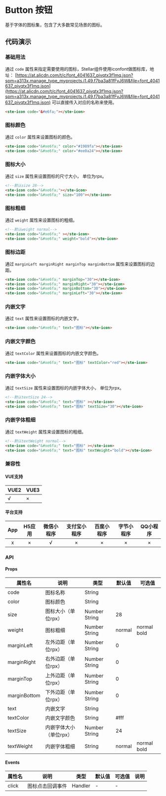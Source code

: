 # Button 按钮
基于字体的图标集，包含了大多数常见场景的图标。

## 代码演示

### 基础用法

通过 `code` 属性来指定需要使用的图标，Stellar组件使用iconfont做图标库，地址：
[https://at.alicdn.com/t/c/font_4041637_pivqtx3f1mq.json?spm=a313x.manage_type_myprojects.i1.49.f7ba3a81fFvJ6W&file=font_4041637_pivqtx3f1mq.json](https://at.alicdn.com/t/c/font_4041637_pivqtx3f1mq.json?spm=a313x.manage_type_myprojects.i1.49.f7ba3a81fFvJ6W&file=font_4041637_pivqtx3f1mq.json)
可以直接传入对应的名称来使用。

```html
<ste-icon code="&#e6fa;"></ste-icon>
```

### 图标颜色

通过 `color` 属性来设置图标的颜色。

```html
<ste-icon code="&#xe6fa;" color="#1989fa"></ste-icon>
<ste-icon code="&#xe6fa;" color="#ee0a24"></ste-icon>
```

### 图标大小

通过 `size` 属性来设置图标的尺寸大小， 单位为rpx。
```html
<!--默认size 28-->
<ste-icon code="&#xe6fa;"></ste-icon>
<ste-icon code="&#xe6fa;" size="100"></ste-icon>
```
### 图标粗细

通过 `weight` 属性来设置图标的粗细。
```html
<!--默认weight normal-->
<ste-icon code="&#xe6fa;" ></ste-icon>
<ste-icon code="&#xe6fa;" weight="bold"></ste-icon>
```
### 图标边距

通过 `marginLeft marginRight marginTop marginBottom` 属性来设置图标的边距。
```html
<ste-icon code="&#xe6fa;" marginTop="30"></ste-icon>
<ste-icon code="&#xe6fa;" marginRight="30"></ste-icon>
<ste-icon code="&#xe6fa;" marginBottom="30"></ste-icon>
<ste-icon code="&#xe6fa;" marginLeft="30"></ste-icon>
```
### 内嵌文字

通过 `text` 属性来设置图标的内嵌文字。
```html
<ste-icon code="&#xe6fa;" text="图标"></ste-icon>
```
### 内嵌文字颜色

通过 `textColor` 属性来设置图标的内嵌文字颜色。
```html
<ste-icon code="&#xe6fa;" text="图标" textColor="red"></ste-icon>
```

### 内嵌字体大小

通过 `textSize` 属性来设置图标的内嵌字体大小， 单位为rpx。
```html
<!--默认textSize 24-->
<ste-icon code="&#xe6fa;" text="图标" ></ste-icon>
<ste-icon code="&#xe6fa;" text="图标" textSize="30"></ste-icon>
```

### 内嵌字体粗细

通过 `textWeight` 属性来设置图标的粗细。
```html
<!--默认textWeight normal-->
<ste-icon code="&#xe6fa;" text="图标" ></ste-icon>
<ste-icon code="&#xe6fa;" text="图标" textWeight="bold"></ste-icon>
```

### 兼容性
#### VUE支持 
|VUE2        | VUE3        |
|---        |---        |
|√                | ×                |
#### 平台支持
|App|H5应用	|微信小程序	|支付宝小程序	|百度小程序	|字节小程序	|QQ小程序	|
|:-:|:-:	|:-:		|:-:		|:-:		|:-:		|:-:		|
|x	|×		|√			|×			|×			|×			|×			|


### API
#### Props
| 属性名		| 说明					|类型			|默认值		| 可选值		|
| ------		|-----------			|-----------	|-----------|-----------|
| code			|图标名称				|String			|			|			|
| color			|图标颜色				|String			|			|			|
| size			|图标大小（单位rpx）		|Number String	|28			|			|
| weight		|图标粗细				|Number String	|normal		|normal bold|
| marginLeft	|左外边距（单位rpx）		|Number String	|0			|			|
| marginRight	|右外边距（单位rpx）		|Number String	|0			|			|
| marginTop		|上外边距（单位rpx）		|Number String	|0			|			|
| marginBottom	|下外边距（单位rpx）		|Number String	|0			|			|
| text			|内嵌文字				|String			|			|			|
| textColor		|内嵌文字颜色				|String			|#fff		|			|
| textSize		|内嵌字体大小	（单位rpx）	|Number String	|24			|			|
| textWeight	|内嵌字体粗细				|String			|normal		|normal bold|


#### Events
| 属性名| 说明			|类型			|默认值		| 可选值		|说明			|
| ------| -----------	|	-----------	|-----------|-----------|	---------	|
| click	|图标点击回调事件	|Handler		|-			|-			|				|